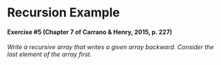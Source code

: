 # Recursion Example

####  Exercise #5 (Chapter 7 of Carrano & Henry, 2015, p. 227)

_Write a recursive array that writes a given array backward. Consider the last element of the array first._
